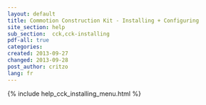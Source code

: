 ```yaml
---
layout: default
title: Commotion Construction Kit - Installing + Configuring
site_section: help
sub_section:  cck,cck-installing 
pdf-all: true
categories: 
created: 2013-09-27
changed: 2013-09-28
post_author: critzo
lang: fr
---
```

<div class="cck-section-page">
{% include help_cck_installing_menu.html %}
</div>
 
